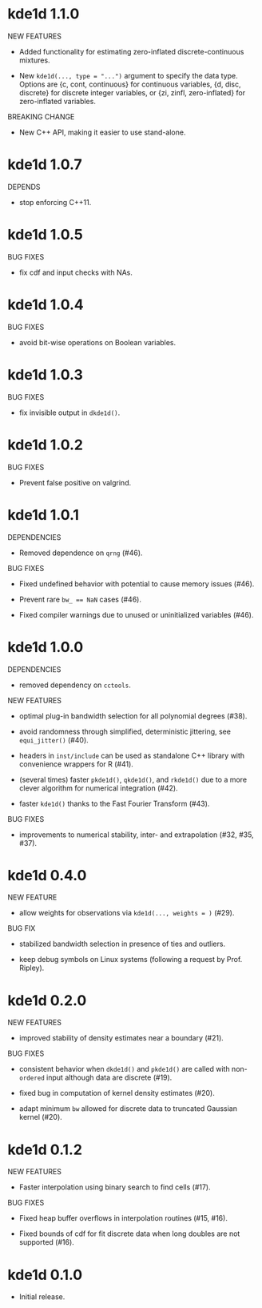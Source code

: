 # kde1d 1.1.0

NEW FEATURES

* Added functionality for estimating zero-inflated discrete-continuous mixtures.

* New `kde1d(..., type = "...")` argument to specify the data type. Options are 
  {c, cont, continuous} for continuous variables, {d, disc, discrete} for 
  discrete integer variables, or {zi, zinfl, zero-inflated} for zero-inflated
  variables.

BREAKING CHANGE

* New C++ API, making  it easier to use stand-alone.


# kde1d 1.0.7

DEPENDS

  * stop enforcing C++11.
  
# kde1d 1.0.5

BUG FIXES

  * fix cdf and input checks with NAs.

  
# kde1d 1.0.4

BUG FIXES

  * avoid bit-wise operations on Boolean variables.
  

# kde1d 1.0.3

BUG FIXES

  * fix invisible output in `dkde1d()`.
  

# kde1d 1.0.2

BUG FIXES

  * Prevent false positive on valgrind.


# kde1d 1.0.1

DEPENDENCIES

  * Removed dependence on `qrng` (#46).

BUG FIXES

  * Fixed undefined behavior with potential to cause memory issues (#46).
  
  * Prevent rare `bw_ == NaN` cases (#46).
  
  * Fixed compiler warnings due to unused or uninitialized variables (#46).


# kde1d 1.0.0

DEPENDENCIES

  * removed dependency on `cctools`.

NEW FEATURES

  * optimal plug-in bandwidth selection for all polynomial degrees (#38).
  
  * avoid randomness through simplified, deterministic jittering, see 
    `equi_jitter()` (#40).
  
  * headers in `inst/include` can be used as standalone C++ library with 
    convenience wrappers for R (#41).
    
  * (several times) faster `pkde1d()`, `qkde1d()`, and `rkde1d()` due to
    a more clever algorithm for numerical integration (#42).
    
  * faster `kde1d()` thanks to the Fast Fourier Transform (#43).
  
BUG FIXES

  * improvements to numerical stability, inter- and extrapolation (#32, #35, 
  #37).


# kde1d 0.4.0

NEW FEATURE

  * allow weights for observations via `kde1d(..., weights = )` (#29).

BUG FIX

  * stabilized bandwidth selection in presence of ties and outliers.

  * keep debug symbols on Linux systems (following a request by Prof. Ripley).


# kde1d 0.2.0

NEW FEATURES

  * improved stability of density estimates near a boundary (#21).

BUG FIXES

  * consistent behavior when `dkde1d()` and `pkde1d()` are called with 
    non-`ordered` input although data are discrete (#19).
  
  * fixed bug in computation of kernel density estimates (#20).
  
  * adapt minimum `bw` allowed for discrete data to truncated Gaussian kernel 
    (#20).


# kde1d 0.1.2

NEW FEATURES

  * Faster interpolation using binary search to find cells (#17).

BUG FIXES

  * Fixed heap buffer overflows in interpolation routines (#15, #16).
  
  * Fixed bounds of cdf for fit discrete data when long doubles are not 
    supported (#16).


# kde1d 0.1.0

* Initial release.
